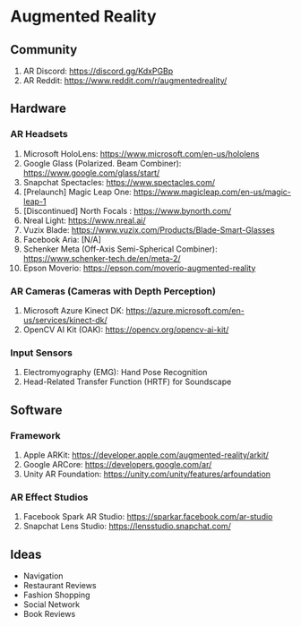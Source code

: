 # Augmented Reality
## Community
1. AR Discord: https://discord.gg/KdxPGBp
2. AR Reddit: https://www.reddit.com/r/augmentedreality/

## Hardware
### AR Headsets
1. Microsoft HoloLens: https://www.microsoft.com/en-us/hololens
2. Google Glass (Polarized. Beam Combiner): https://www.google.com/glass/start/
3. Snapchat Spectacles: https://www.spectacles.com/
4. [Prelaunch] Magic Leap One: https://www.magicleap.com/en-us/magic-leap-1
5. [Discontinued] North Focals : https://www.bynorth.com/
6. Nreal Light: https://www.nreal.ai/
7. Vuzix Blade: https://www.vuzix.com/Products/Blade-Smart-Glasses
8. Facebook Aria: [N/A]
9. Schenker Meta (Off-Axis Semi-Spherical Combiner): https://www.schenker-tech.de/en/meta-2/
10. Epson Moverio: https://epson.com/moverio-augmented-reality

### AR Cameras (Cameras with Depth Perception)
1. Microsoft Azure Kinect DK: https://azure.microsoft.com/en-us/services/kinect-dk/
2. OpenCV AI Kit (OAK): https://opencv.org/opencv-ai-kit/

### Input Sensors
1. Electromyography (EMG): Hand Pose Recognition
2. Head-Related Transfer Function (HRTF) for Soundscape

## Software
### Framework
1. Apple ARKit: https://developer.apple.com/augmented-reality/arkit/
2. Google ARCore: https://developers.google.com/ar/
3. Unity AR Foundation: https://unity.com/unity/features/arfoundation

### AR Effect Studios
1. Facebook Spark AR Studio: https://sparkar.facebook.com/ar-studio
2. Snapchat Lens Studio: https://lensstudio.snapchat.com/

## Ideas
* Navigation
* Restaurant Reviews
* Fashion Shopping
* Social Network
* Book Reviews
